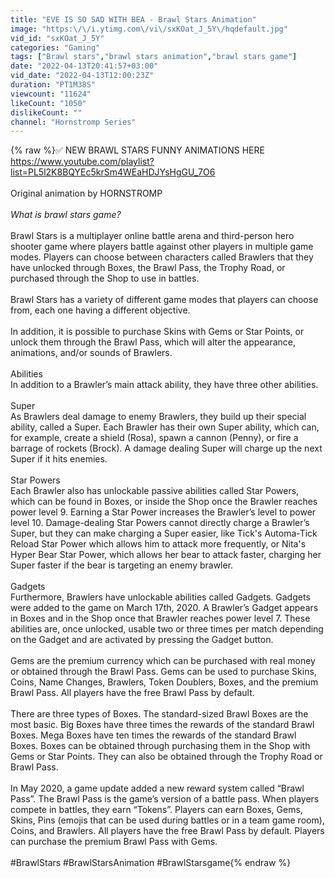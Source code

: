```yaml
---
title: "EVE IS SO SAD WITH BEA - Brawl Stars Animation"
image: "https:\/\/i.ytimg.com\/vi\/sxKOat_J_5Y\/hqdefault.jpg"
vid_id: "sxKOat_J_5Y"
categories: "Gaming"
tags: ["Brawl stars","brawl stars animation","brawl stars game"]
date: "2022-04-13T20:41:57+03:00"
vid_date: "2022-04-13T12:00:23Z"
duration: "PT1M38S"
viewcount: "11624"
likeCount: "1050"
dislikeCount: ""
channel: "Hornstromp Series"
---
```

{% raw %}✅ NEW BRAWL STARS FUNNY ANIMATIONS HERE<br /><a rel="nofollow" target="blank" href="https://www.youtube.com/playlist?list=PL5l2K8BQYEc5krSm4WEaHDJYsHgGU_7O6">https://www.youtube.com/playlist?list=PL5l2K8BQYEc5krSm4WEaHDJYsHgGU_7O6</a><br /><br />Original animation by HORNSTROMP <br /><br />*What is brawl stars game?*<br /><br />Brawl Stars is a multiplayer online battle arena and third-person hero shooter game where players battle against other players in multiple game modes. Players can choose between characters called Brawlers that they have unlocked through Boxes, the Brawl Pass, the Trophy Road, or purchased through the Shop to use in battles.<br /><br />Brawl Stars has a variety of different game modes that players can choose from, each one having a different objective. <br /><br />In addition, it is possible to purchase Skins with Gems or Star Points, or unlock them through the Brawl Pass, which will alter the appearance, animations, and/or sounds of Brawlers.<br /><br />Abilities<br />In addition to a Brawler’s main attack ability, they have three other abilities.<br /><br />Super<br />As Brawlers deal damage to enemy Brawlers, they build up their special ability, called a Super. Each Brawler has their own Super ability, which can, for example, create a shield (Rosa), spawn a cannon (Penny), or fire a barrage of rockets (Brock). A damage dealing Super will charge up the next Super if it hits enemies.<br /><br />Star Powers<br />Each Brawler also has unlockable passive abilities called Star Powers, which can be found in Boxes, or inside the Shop once the Brawler reaches power level 9. Earning a Star Power increases the Brawler’s level to power level 10. Damage-dealing Star Powers cannot directly charge a Brawler’s Super, but they can make charging a Super easier, like Tick's Automa-Tick Reload Star Power which allows him to attack more frequently, or Nita's Hyper Bear Star Power, which allows her bear to attack faster, charging her Super faster if the bear is targeting an enemy brawler. <br /><br />Gadgets<br />Furthermore, Brawlers have unlockable abilities called Gadgets. Gadgets were added to the game on March 17th, 2020. A Brawler’s Gadget appears in Boxes and in the Shop once that Brawler reaches power level 7. These abilities are, once unlocked, usable two or three times per match depending on the Gadget and are activated by pressing the Gadget button.<br /><br />Gems are the premium currency which can be purchased with real money or obtained through the Brawl Pass. Gems can be used to purchase Skins, Coins, Name Changes, Brawlers, Token Doublers, Boxes, and the premium Brawl Pass. All players have the free Brawl Pass by default.<br /><br />There are three types of Boxes. The standard-sized Brawl Boxes are the most basic. Big Boxes have three times the rewards of the standard Brawl Boxes. Mega Boxes have ten times the rewards of the standard Brawl Boxes. Boxes can be obtained through purchasing them in the Shop with Gems or Star Points. They can also be obtained through the Trophy Road or Brawl Pass.<br /><br />In May 2020, a game update added a new reward system called “Brawl Pass”. The Brawl Pass is the game’s version of a battle pass. When players compete in battles, they earn “Tokens”. Players can earn Boxes, Gems, Skins, Pins (emojis that can be used during battles or in a team game room), Coins, and Brawlers. All players have the free Brawl Pass by default. Players can purchase the premium Brawl Pass with Gems. <br /><br />#BrawlStars #BrawlStarsAnimation #BrawlStarsgame{% endraw %}
